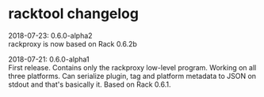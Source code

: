 # racktool changelog

2018-07-23: 0.6.0-alpha2\
rackproxy is now based on Rack 0.6.2b

2018-07-21: 0.6.0-alpha1\
First release. Contains only the rackproxy low-level program. Working on all three platforms. Can serialize plugin, tag and platform metadata to JSON on stdout and that's basically it. Based on Rack 0.6.1.
